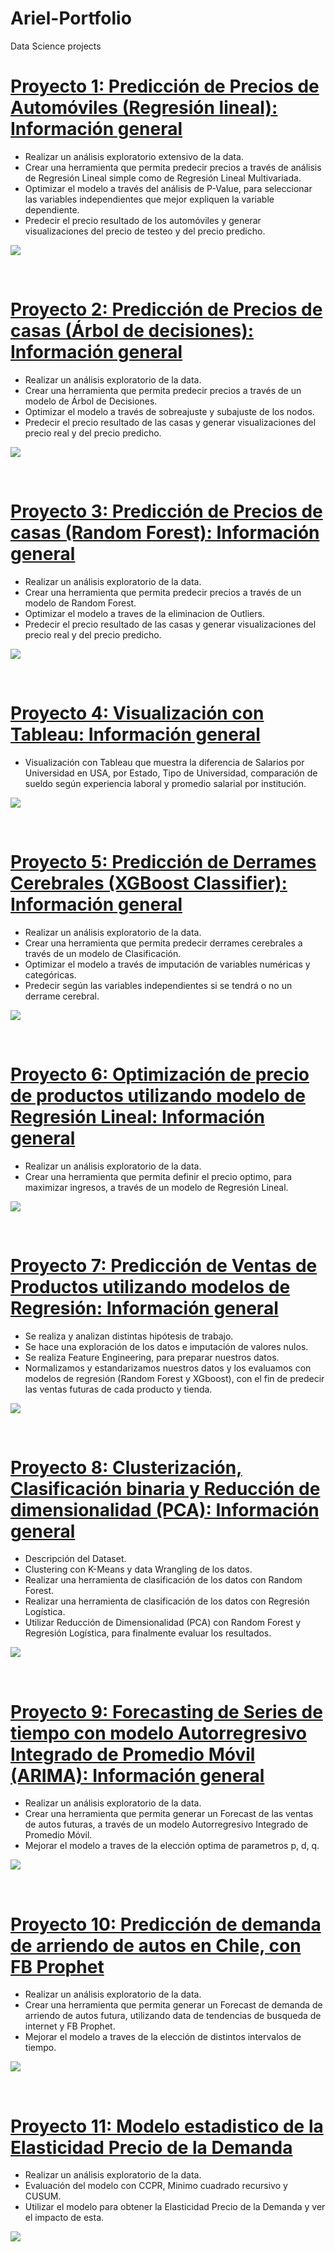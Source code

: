 # Ariel-Portfolio
Data Science projects


# [Proyecto 1:  Predicción de Precios de Automóviles (Regresión lineal): Información general](https://github.com/ArielContrerasfer/Ariel-Portfolio/blob/main/Prediccion_de_precios_Automoviles.ipynb)
* Realizar un análisis exploratorio extensivo de la data.
* Crear una herramienta que permita predecir precios a través de análisis de Regresión Lineal simple como de Regresión Lineal Multivariada.
* Optimizar el modelo a través del análisis de P-Value, para seleccionar las variables independientes que mejor expliquen la variable dependiente.
* Predecir el precio resultado de los automóviles y generar visualizaciones del precio de testeo y del precio predicho.



![](/regresion_lineal.PNG)

<br>

# [Proyecto 2:  Predicción de Precios de casas (Árbol de decisiones): Información general](https://github.com/ArielContrerasfer/Ariel-Portfolio/blob/main/Predicci%C3%B3n_de_precios_con_modelo_de_%C3%81rbol_de_Decisiones.ipynb)
* Realizar un análisis exploratorio de la data.
* Crear una herramienta que permita predecir precios a través de un modelo de Árbol de Decisiones.
* Optimizar el modelo a través de sobreajuste y subajuste de los nodos.
* Predecir el precio resultado de las casas y generar visualizaciones del precio real y del precio predicho.



![](/arbol_decision.PNG)

<br>

# [Proyecto 3:  Predicción de Precios de casas (Random Forest): Información general](https://github.com/ArielContrerasfer/Ariel-Portfolio/blob/main/Predicci%C3%B3n_de_precios_con_Random_Forest.ipynb)
* Realizar un análisis exploratorio de la data.
* Crear una herramienta que permita predecir precios a través de un modelo de Random Forest.
* Optimizar el modelo a traves de la eliminacion de Outliers.
* Predecir el precio resultado de las casas y generar visualizaciones del precio real y del precio predicho.



![](/random_forest.PNG)

<br>

# [Proyecto 4: Visualización con Tableau: Información general](https://public.tableau.com/profile/arielcontreras#!/vizhome/TrabajoFinalSalariosporUniversidadUSA/Dashboard1)

* Visualización con Tableau que muestra la diferencia de Salarios por Universidad en USA, por Estado, Tipo de Universidad, comparación de sueldo según experiencia laboral y promedio salarial por institución.

![](/SalariosUSA.PNG)

<br>

# [Proyecto 5:  Predicción de Derrames Cerebrales (XGBoost Classifier): Información general](https://github.com/ArielContrerasfer/Ariel-Portfolio/blob/main/Predicci%C3%B3n_de_derrames_cerebrales.ipynb)
* Realizar un análisis exploratorio de la data.
* Crear una herramienta que permita predecir derrames cerebrales a través de un modelo de Clasificación.
* Optimizar el modelo a través de imputación de variables numéricas y categóricas.
* Predecir según las variables independientes si se tendrá o no un derrame cerebral.

![](/XGBoost.PNG)

<br>

# [Proyecto 6:  Optimización de precio de productos utilizando modelo de Regresión Lineal: Información general](https://github.com/ArielContrerasfer/Ariel-Portfolio/blob/main/Optimizaci%C3%B3n_de_precio.ipynb)
* Realizar un análisis exploratorio de la data.
* Crear una herramienta que permita definir el precio optimo, para maximizar ingresos, a través de un modelo de Regresión Lineal.


![](/precio_optimo1.PNG)

<br>

# [Proyecto 7:  Predicción de Ventas de Productos utilizando modelos de Regresión: Información general](https://github.com/ArielContrerasfer/Ariel-Portfolio/blob/main/Predicci%C3%B3n_de_Ventas_de_Productos.ipynb)
* Se realiza y analizan distintas hipótesis de trabajo.
* Se hace una exploración de los datos e imputación de valores nulos.
* Se realiza Feature Engineering, para preparar nuestros datos.
* Normalizamos y estandarizamos nuestros datos y los evaluamos con modelos de regresión (Random Forest y XGboost), con el fin de predecir las ventas futuras de cada producto y tienda.


![](/prediccion_venta2.PNG)

<br>

# [Proyecto 8:  Clusterización, Clasificación binaria y Reducción de dimensionalidad (PCA): Información general](https://github.com/ArielContrerasfer/Ariel-Portfolio/blob/main/Reduccion%2C_Seleccion%2C_Clustering_y_Clasificacion.ipynb)
* Descripción del Dataset.
* Clustering con K-Means y data Wrangling de los datos.
* Realizar una herramienta de clasificación de los datos con Random Forest.
* Realizar una herramienta de clasificación de los datos con Regresión Logística.
* Utilizar Reducción de Dimensionalidad (PCA) con Random Forest y Regresión Logística, para finalmente evaluar los resultados.


![](/kmeans.PNG)

<br>

# [Proyecto 9:  Forecasting de Series de tiempo con modelo Autorregresivo Integrado de Promedio Móvil (ARIMA): Información general](https://github.com/ArielContrerasfer/Ariel-Portfolio/blob/main/Forescasting__Series_de_Tiempo.ipynb)
* Realizar un análisis exploratorio de la data.
* Crear una herramienta que permita generar un Forecast de las ventas de autos futuras, a través de un modelo Autorregresivo Integrado de Promedio Móvil.
* Mejorar el modelo a traves de la elección optima de parametros p, d, q.

![](/ARIMA.PNG)

<br>

# [Proyecto 10:  Predicción de demanda de arriendo de autos en Chile, con FB Prophet](https://github.com/ArielContrerasfer/Ariel-Portfolio/blob/main/FB_Prophet.ipynb)
* Realizar un análisis exploratorio de la data.
* Crear una herramienta que permita generar un Forecast de demanda de arriendo de autos futura, utilizando data de tendencias de busqueda de internet y FB Prophet.
* Mejorar el modelo a traves de la elección de distintos intervalos de tiempo.

![](/fb_prophet.PNG)

<br>

# [Proyecto 11:  Modelo estadistico de la Elasticidad Precio de la Demanda](https://github.com/ArielContrerasfer/Ariel-Portfolio/blob/main/Elasticidad_Precio_de_la_Demanda.ipynb)
* Realizar un análisis exploratorio de la data.
* Evaluación del modelo con CCPR, Minimo cuadrado recursivo y CUSUM.
* Utilizar el modelo para obtener la Elasticidad Precio de la Demanda y ver el impacto de esta.

![](/Elasticidad.PNG)

<br>
